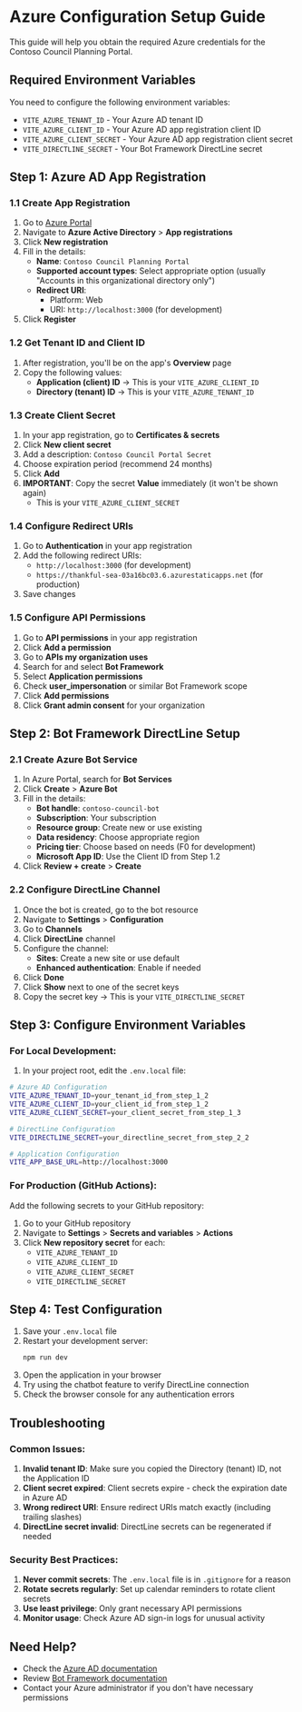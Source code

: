 # Azure Configuration Setup Guide

This guide will help you obtain the required Azure credentials for the Contoso Council Planning Portal.

## Required Environment Variables

You need to configure the following environment variables:

- `VITE_AZURE_TENANT_ID` - Your Azure AD tenant ID
- `VITE_AZURE_CLIENT_ID` - Your Azure AD app registration client ID  
- `VITE_AZURE_CLIENT_SECRET` - Your Azure AD app registration client secret
- `VITE_DIRECTLINE_SECRET` - Your Bot Framework DirectLine secret

## Step 1: Azure AD App Registration

### 1.1 Create App Registration

1. Go to [Azure Portal](https://portal.azure.com)
2. Navigate to **Azure Active Directory** > **App registrations**
3. Click **New registration**
4. Fill in the details:
   - **Name**: `Contoso Council Planning Portal`
   - **Supported account types**: Select appropriate option (usually "Accounts in this organizational directory only")
   - **Redirect URI**: 
     - Platform: Web
     - URI: `http://localhost:3000` (for development)
5. Click **Register**

### 1.2 Get Tenant ID and Client ID

1. After registration, you'll be on the app's **Overview** page
2. Copy the following values:
   - **Application (client) ID** → This is your `VITE_AZURE_CLIENT_ID`
   - **Directory (tenant) ID** → This is your `VITE_AZURE_TENANT_ID`

### 1.3 Create Client Secret

1. In your app registration, go to **Certificates & secrets**
2. Click **New client secret**
3. Add a description: `Contoso Council Portal Secret`
4. Choose expiration period (recommend 24 months)
5. Click **Add**
6. **IMPORTANT**: Copy the secret **Value** immediately (it won't be shown again)
   - This is your `VITE_AZURE_CLIENT_SECRET`

### 1.4 Configure Redirect URIs

1. Go to **Authentication** in your app registration
2. Add the following redirect URIs:
   - `http://localhost:3000` (for development)
   - `https://thankful-sea-03a16bc03.6.azurestaticapps.net` (for production)
3. Save changes

### 1.5 Configure API Permissions

1. Go to **API permissions** in your app registration
2. Click **Add a permission**
3. Go to **APIs my organization uses**
4. Search for and select **Bot Framework**
5. Select **Application permissions**
6. Check **user_impersonation** or similar Bot Framework scope
7. Click **Add permissions**
8. Click **Grant admin consent** for your organization

## Step 2: Bot Framework DirectLine Setup

### 2.1 Create Azure Bot Service

1. In Azure Portal, search for **Bot Services**
2. Click **Create** > **Azure Bot**
3. Fill in the details:
   - **Bot handle**: `contoso-council-bot`
   - **Subscription**: Your subscription
   - **Resource group**: Create new or use existing
   - **Data residency**: Choose appropriate region
   - **Pricing tier**: Choose based on needs (F0 for development)
   - **Microsoft App ID**: Use the Client ID from Step 1.2
4. Click **Review + create** > **Create**

### 2.2 Configure DirectLine Channel

1. Once the bot is created, go to the bot resource
2. Navigate to **Settings** > **Configuration**
3. Go to **Channels**
4. Click **DirectLine** channel
5. Configure the channel:
   - **Sites**: Create a new site or use default
   - **Enhanced authentication**: Enable if needed
6. Click **Done**
7. Click **Show** next to one of the secret keys
8. Copy the secret key → This is your `VITE_DIRECTLINE_SECRET`

## Step 3: Configure Environment Variables

### For Local Development:

1. In your project root, edit the `.env.local` file:

```bash
# Azure AD Configuration
VITE_AZURE_TENANT_ID=your_tenant_id_from_step_1_2
VITE_AZURE_CLIENT_ID=your_client_id_from_step_1_2
VITE_AZURE_CLIENT_SECRET=your_client_secret_from_step_1_3

# DirectLine Configuration
VITE_DIRECTLINE_SECRET=your_directline_secret_from_step_2_2

# Application Configuration
VITE_APP_BASE_URL=http://localhost:3000
```

### For Production (GitHub Actions):

Add the following secrets to your GitHub repository:

1. Go to your GitHub repository
2. Navigate to **Settings** > **Secrets and variables** > **Actions**
3. Click **New repository secret** for each:
   - `VITE_AZURE_TENANT_ID`
   - `VITE_AZURE_CLIENT_ID`
   - `VITE_AZURE_CLIENT_SECRET`
   - `VITE_DIRECTLINE_SECRET`

## Step 4: Test Configuration

1. Save your `.env.local` file
2. Restart your development server:
   ```bash
   npm run dev
   ```
3. Open the application in your browser
4. Try using the chatbot feature to verify DirectLine connection
5. Check the browser console for any authentication errors

## Troubleshooting

### Common Issues:

1. **Invalid tenant ID**: Make sure you copied the Directory (tenant) ID, not the Application ID
2. **Client secret expired**: Client secrets expire - check the expiration date in Azure AD
3. **Wrong redirect URI**: Ensure redirect URIs match exactly (including trailing slashes)
4. **DirectLine secret invalid**: DirectLine secrets can be regenerated if needed

### Security Best Practices:

1. **Never commit secrets**: The `.env.local` file is in `.gitignore` for a reason
2. **Rotate secrets regularly**: Set up calendar reminders to rotate client secrets
3. **Use least privilege**: Only grant necessary API permissions
4. **Monitor usage**: Check Azure AD sign-in logs for unusual activity

## Need Help?

- Check the [Azure AD documentation](https://docs.microsoft.com/en-us/azure/active-directory/)
- Review [Bot Framework documentation](https://docs.microsoft.com/en-us/azure/bot-service/)
- Contact your Azure administrator if you don't have necessary permissions
